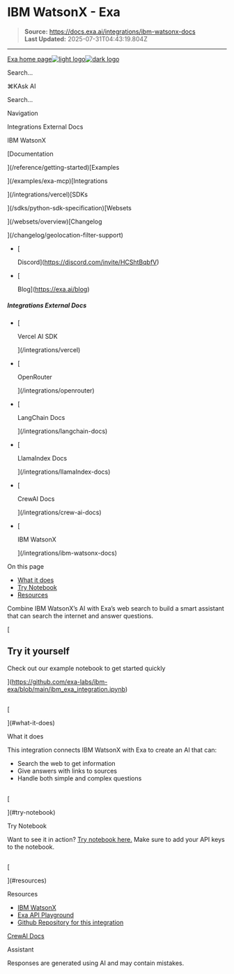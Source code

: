 # IBM WatsonX - Exa

> **Source:** https://docs.exa.ai/integrations/ibm-watsonx-docs  
> **Last Updated:** 2025-07-31T04:43:19.804Z

---

[Exa home page![light logo](https://mintlify.s3.us-west-1.amazonaws.com/exa-52/logo/light.png)![dark logo](https://mintlify.s3.us-west-1.amazonaws.com/exa-52/logo/dark.png)](/)

Search...

⌘KAsk AI

Search...

Navigation

Integrations External Docs

IBM WatsonX

[Documentation

](/reference/getting-started)[Examples

](/examples/exa-mcp)[Integrations

](/integrations/vercel)[SDKs

](/sdks/python-sdk-specification)[Websets

](/websets/overview)[Changelog

](/changelog/geolocation-filter-support)

*   [
    
    Discord](https://discord.com/invite/HCShtBqbfV)
*   [
    
    Blog](https://exa.ai/blog)

##### Integrations External Docs

*   [
    
    Vercel AI SDK
    
    
    
    ](/integrations/vercel)
*   [
    
    OpenRouter
    
    
    
    ](/integrations/openrouter)
*   [
    
    LangChain Docs
    
    
    
    ](/integrations/langchain-docs)
*   [
    
    LlamaIndex Docs
    
    
    
    ](/integrations/llamaIndex-docs)
*   [
    
    CrewAI Docs
    
    
    
    ](/integrations/crew-ai-docs)
*   [
    
    IBM WatsonX
    
    
    
    ](/integrations/ibm-watsonx-docs)

On this page

*   [What it does](#what-it-does)
*   [Try Notebook](#try-notebook)
*   [Resources](#resources)

Combine IBM WatsonX’s AI with Exa’s web search to build a smart assistant that can search the internet and answer questions.

[

## Try it yourself

Check out our example notebook to get started quickly





](https://github.com/exa-labs/ibm-exa/blob/main/ibm_exa_integration.ipynb)

## 

[​

](#what-it-does)

What it does

This integration connects IBM WatsonX with Exa to create an AI that can:

*   Search the web to get information
*   Give answers with links to sources
*   Handle both simple and complex questions

## 

[​

](#try-notebook)

Try Notebook

Want to see it in action? [Try notebook here.](https://github.com/exa-labs/ibm-exa/blob/main/ibm_exa_integration.ipynb) Make sure to add your API keys to the notebook.

## 

[​

](#resources)

Resources

*   [IBM WatsonX](https://www.ibm.com/products/watsonx-ai)
*   [Exa API Playground](https://dashboard.exa.ai/)
*   [Github Repository for this integration](https://github.com/exa-labs/ibm-exa)

[CrewAI Docs](/integrations/crew-ai-docs)

Assistant

Responses are generated using AI and may contain mistakes.